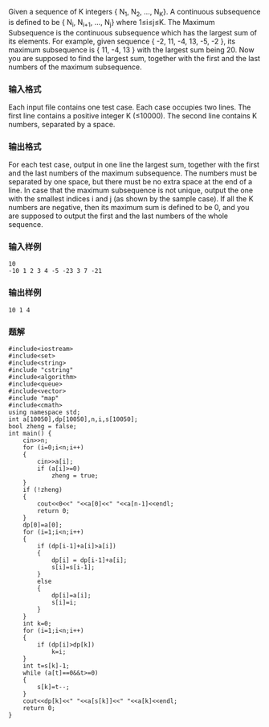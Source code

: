 Given a sequence of K integers { N<sub>1</sub>, N<sub>2</sub>, ..., N<sub>K</sub>}. A continuous subsequence is defined to be { N<sub>i</sub>, N<sub>i+1</sub>, ..., N<sub>j</sub>} where 1≤i≤j≤K. The Maximum Subsequence is the continuous subsequence which has the largest sum of its elements. For example, given sequence { -2, 11, -4, 13, -5, -2 }, its maximum subsequence is { 11, -4, 13 } with the largest sum being 20.
Now you are supposed to find the largest sum, together with the first and the last numbers of the maximum subsequence.
### 输入格式
Each input file contains one test case. Each case occupies two lines. The first line contains a positive integer K (≤10000). The second line contains K numbers, separated by a space.
### 输出格式
For each test case, output in one line the largest sum, together with the first and the last numbers of the maximum subsequence. The numbers must be separated by one space, but there must be no extra space at the end of a line. In case that the maximum subsequence is not unique, output the one with the smallest indices i and j (as shown by the sample case). If all the K numbers are negative, then its maximum sum is defined to be 0, and you are supposed to output the first and the last numbers of the whole sequence.
### 输入样例
```
10
-10 1 2 3 4 -5 -23 3 7 -21
```
### 输出样例
```
10 1 4
```

### 题解
```
#include<iostream>
#include<set>
#include<string>
#include "cstring"
#include<algorithm>
#include<queue>
#include<vector>
#include "map"
#include<cmath>
using namespace std;
int a[10050],dp[10050],n,i,s[10050];
bool zheng = false;
int main() {
    cin>>n;
    for (i=0;i<n;i++)
    {
        cin>>a[i];
        if (a[i]>=0)
            zheng = true;
    }
    if (!zheng)
    {
        cout<<0<<" "<<a[0]<<" "<<a[n-1]<<endl;
        return 0;
    }
    dp[0]=a[0];
    for (i=1;i<n;i++)
    {
        if (dp[i-1]+a[i]>a[i])
        {
            dp[i] = dp[i-1]+a[i];
            s[i]=s[i-1];
        }
        else
        {
            dp[i]=a[i];
            s[i]=i;
        }
    }
    int k=0;
    for (i=1;i<n;i++)
    {
        if (dp[i]>dp[k])
            k=i;
    }
    int t=s[k]-1;
    while (a[t]==0&&t>=0)
    {
        s[k]=t--;
    }
    cout<<dp[k]<<" "<<a[s[k]]<<" "<<a[k]<<endl;
    return 0;
}
```
